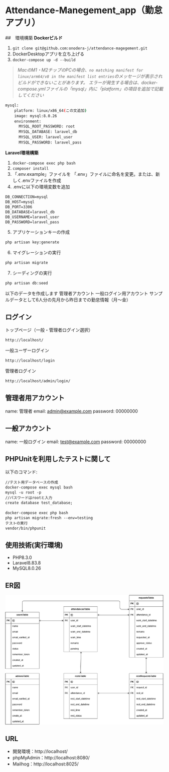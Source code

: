 # Attendance-Manegement_app（勤怠アプリ）

##　環境構築
**Dockerビルド**
1. `git clone git@github.com:onodera-j/attendance-magegement.git`
2. DockerDesktopアプリを立ち上げる
3. `docker-compose up -d --build`

> *MacのM1・M2チップのPCの場合、`no matching manifest for linux/arm64/v8 in the manifest list entries`のメッセージが表示されビルドができないことがあります。
エラーが発生する場合は、docker-compose.ymlファイルの「mysql」内に「platform」の項目を追加で記載してください*
``` bash
mysql:
    platform: linux/x86_64(この文追加)
    image: mysql:8.0.26
    environment:
      MYSQL_ROOT_PASSWORD: root
      MYSQL_DATABASE: laravel_db
      MYSQL_USER: laravel_user
      MYSQL_PASSWORD: laravel_pass
```

**Laravel環境構築**
1. `docker-compose exec php bash`
2. `composer install`
3. 「.env.example」ファイルを 「.env」ファイルに命名を変更。または、新しく.envファイルを作成
4. .envに以下の環境変数を追加
``` text
DB_CONNECTION=mysql
DB_HOST=mysql
DB_PORT=3306
DB_DATABASE=laravel_db
DB_USERNAME=laravel_user
DB_PASSWORD=laravel_pass
```

5. アプリケーションキーの作成
``` bash
php artisan key:generate
```

6. マイグレーションの実行
``` bash
php artisan migrate
```

7. シーディングの実行
``` bash
php artisan db:seed
```
以下のデータを作成します
管理者アカウント
一般ログイン用アカウント
サンプルデータとして6人分の先月から昨日までの勤怠情報（月～金）

## ログイン
トップページ（一般・管理者ログイン選択）
```bash
http://localhost/
```
一般ユーザーログイン
```bash
http://localhost/login
```
管理者ログイン
```bash
http://localhost/admin/login/
```

## 管理者用アカウント
name: 管理者
email: admin@example.com
password: 00000000

## 一般アカウント
name: 一般ログイン
email: test@example.com
password: 00000000

## PHPUnitを利用したテストに関して
以下のコマンド:  
```
//テスト用データベースの作成
docker-compose exec mysql bash
mysql -u root -p
//パスワードはrootと入力
create database test_database;

docker-compose exec php bash
php artisan migrate:fresh --env=testing
テストの実行
vendor/bin/phpunit
```

## 使用技術(実行環境)
- PHP8.3.0
- Laravel8.83.8
- MySQL8.0.26

## ER図
![alt](ER.drawio.png)

## URL
- 開発環境：http://localhost/
- phpMyAdmin：http://localhost:8080/
- Mailhog：http://localhost:8025/
